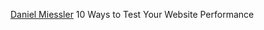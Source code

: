 
[Daniel Miessler](https://danielmiessler.com/blog/10-ways-to-test-your-website-performance/)
10 Ways to Test Your Website Performance
